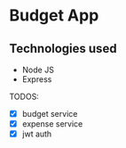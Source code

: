 # Budget App

## Technologies used

- Node JS
- Express

TODOS:

- [x] budget service
- [x] expense service
- [x] jwt auth
